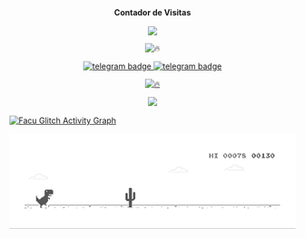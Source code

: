 
<br><p align="center"><b>Contador de Visitas</b></p>  
<p align="center"><img align="center" src="https://profile-counter.glitch.me/{Fermani10}/count.svg"/></p> 

<div align="center">

![🔥](https://github-readme-stats.vercel.app/api/top-langs/?username=Fermani10&theme=github_dark&custom_title=ــــــــــــــــــہہـ٨ـہہـ٨ـﮩـــ&layout=compact&hide_border=false)  

</div>

<p align="center">
   <a href="https://telegram.dog/FacuGlitch"><img src="https://img.shields.io/badge/Facu Glitch-30302f?style=flat&logo=telegram" alt="telegram badge"/>
   <a href="https://telegram.dog/botnovedades"><img src="https://img.shields.io/badge/Novedades Bots-30302f?style=flat&logo=telegram" alt="telegram badge"/>
</p>

<div align="center">

![🔥](https://github-readme-stats.vercel.app/api?username=Fermani10&show=prs&count_private=true&custom_title=ــــــــــــــــــہہـ٨ـہہـ٨ـﮩـــ&show_icons=true&include_all_commits=true&title_color=fff&icon_color=79ff97&text_color=9f9f9f&bg_color=151515&hide_border=true)

</div>

<p align="center">
<a href="https://github.com/fermani10">
<img src="https://github-readme-streak-stats.herokuapp.com/?user=fermani10#version3"/>
</a>
</p>

<a href="https://github.com/Fermani10"><img alt="Facu Glitch Activity Graph" src="https://activity-graph.herokuapp.com/graph?username=fermani10&bg_color=1F222E&color=F8D866&line=F85D7F&point=FFFFFF&hide_border=true" /></a>

![RUN](https://raw.githubusercontent.com/fermani10/fermani10/main/dino.gif)
